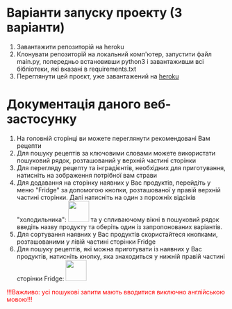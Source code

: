 # Варіанти запуску проекту (3 варіанти)
1. Завантажити репозиторій на heroku
2. Клонувати репозиторій на локальний комп'ютер, запустити файл main.py, попередньо встановивши python3 і завантаживши всі бібліотеки, які вказані в requirements.txt
3. Переглянути цей проєкт, уже завантажений на <a href="https://like-from-a-hungry-land.herokuapp.com/">heroku</a>


# Документація даного веб-застосунку
1. На головній сторінці ви можете переглянути рекомендовані Вам рецепти
2. Для пошуку рецептів за ключовими словами можете використати пошуковий рядок, розташований у верхній частині сторінки
3. Для перегляду рецепту та інградієнтів, необхідних для приготування, натисніть на зображення потрібної вам страви
4. Для додавання на сторінку наявних у Вас продуктів, перейдіть у меню "Fridge" за допомогою кнопки, розташованої у правій верхній частині сторінки.
   Далі натисніть на один з порожніх відсіків "холодильника":
   <img src="https://like-from-a-hungry-land.herokuapp.com/static/image/add.png" style="width: 5vw">
   та у спливаючому вікні в пошуковий рядок введіть назву продукту та оберіть один із 
   запропонованих варіантів.
5. Для сортування наявних у Вас продуктів скористайтеся кнопками, розташованими у лівій частині сторінки Fridge
6. Для пошуку рецептів, які можна приготувати із наявних у Вас продуктів, натисніть кнопку, яка знаходиться у нижній правій частині сторінки Fridge:
   <img src="https://like-from-a-hungry-land.herokuapp.com/static/image/cooking.png" style="width: 5vw">

<label style="color: red">!!!Важливо: усі пошукові запити мають вводитися виключно англійською мовою!!!</label>
